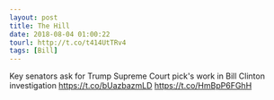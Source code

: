 ```yaml
---
layout: post
title: The Hill
date: 2018-08-04 01:00:22
tourl: http://t.co/t414UtTRv4
tags: [Bill]
---
```

Key senators ask for Trump Supreme Court pick's work in Bill Clinton investigation https://t.co/bUazbazmLD https://t.co/HmBpP6FGhH